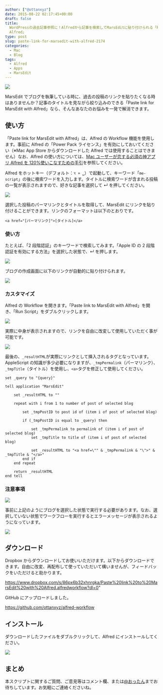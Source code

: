 ```yaml
---
author: ["@ottanxyz"]
date: 2015-08-22 02:17:45+00:00
draft: false
title:
  WordPressの過去記事参照に！Alfredから記事を検索してMarsEditに貼り付けられる「Paste link for MarsEdit with
  Alfred」
type: post
slug: paste-link-for-marsedit-with-alfred-2174
categories:
  - Mac
  - Blog
tags:
  - Alfred
  - Apps
  - MarsEdit
---
```


![](/uploads/2015/08/150822-55d7dbe6e6b29.jpg)

MarsEdit でブログを執筆している時に、過去の投稿のリンクを貼りたくなる時はありませんか？記事のタイトルを見ながら絞り込みのできる「Paste link for MarsEdit with Alfred」なら、そんなあなたのお悩みを一発で解消できます。

## 使い方

「Paste link for MarsEdit with Alfred」は、Alfred の Workflow 機能を使用します。事前に Alfred の「Power Pack ライセンス」を有効にしておいてください（※Mac App Store からダウンロードした Alfred では使用することはできません）なお、Alfred の使い方については、[Mac ユーザーが恋する必須の神アプリ Alfred を 120%使いこなすための手引](/posts/2014/09/alfred-guidance-181/)を参照してください。

Alfred をホットキー（デフォルト：`⌥ + ␣`）で起動して、キーワード「`me-script`」の後に検索ワードを入力します。タイトルに検索ワードが含まれる投稿の一覧が表示されますので、好きな記事を選択して ↵ を押してください。

![](/uploads/2015/08/150822-55d7dbe43dbe8.png)

選択した投稿のパーマリンクとタイトルを取得して、MarsEdit にリンクを貼り付けることができます。リンクのフォーマットは以下のとおりです。

    <a href="[パーマリンク]">[タイトル]</a>

### 使い方

たとえば、「2 段階認証」のキーワードで検索してみます。「Apple ID の 2 段階認証を有効にする方法」を選択した状態で、↵ を押します。

![](/uploads/2015/08/150822-55d7de1be3527.png)

ブログの作成画面に以下のリンクが自動的に貼り付けられます。

![](/uploads/2015/08/150822-55d7de1e89f9b.png)

### カスタマイズ

Alfred の Workflow を開きます。「Paste link to MarsEdit with Alfred」を開き、「Run Script」をダブルクリックします。

![](/uploads/2015/08/150822-55d7dfb2a7ca5.png)

実際に中身が表示されますので、リンクを自由に改変して使用していただく事が可能です。

![](/uploads/2015/08/150822-55d7dfba485b8.png)

最後の、`_resultHTML`が実際にリンクとして挿入されるタグとなっています。AppleScript の知識が多少必要になりますが、`_tmpPermalink`（パーマリンク）、`_tmpTitle`（タイトル）を使用し、`<a>`タグを修正して使用してください。

    set _query to "{query}"

    tell application "MarsEdit"

    	set _resultHTML to ""

    	repeat with i from 1 to number of post of selected blog

    		set _tmpPostID to post id of (item i of post of selected blog)

    		if (_tmpPostID is equal to _query) then

    			set _tmpPermalink to permalink of (item i of post of selected blog)
    			set _tmpTitle to title of (item i of post of selected blog)

    			set _resultHTML to "<a href=\"" & _tmpPermalink & "\">" & _tmpTitle & "</a>"
    		end if
    	end repeat

    	return _resultHTML
    end tell

### 注意事項

![](/uploads/2015/08/150822-55d7dbdf0bec6.png)

事前に上記のようにブログを選択した状態で実行する必要があります。なお、選択していない状態でワークフローを実行するとエラーメッセージが表示されるようになっています。

![](/uploads/2015/08/150822-55d7dbdd33f4f.png)

## ダウンロード

Dropbox からダウンロードしてお使いいただけます。以下からダウンロードできます。自由に改変、再配布して使っていただいて構いませんが、フィードバックをいただけると助かります。

https://www.dropbox.com/s/86px6b32xhnrgka/Paste%20link%20to%20MarsEdit%20with%20Alfred.alfredworkflow?dl=0"

GitHub にアップロードしました。

https://github.com/ottanxyz/alfred-workflow

## インストール

ダウンロードしたファイルをダブルクリックして、Alfred にインストールしてください。

![](/uploads/2015/08/150822-55d7dbe1e0d21.png)

## まとめ

本スクリプトに関するご質問、ご意見等はコメント欄、または[@おったん](https://twitter.com/ottanxyz)までお待ちしています。お気軽にご連絡くださいね。
